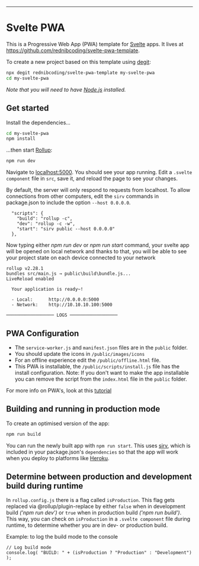 ---

# Svelte PWA

This is a Progressive Web App (PWA) template for [Svelte](https://svelte.dev) apps. It lives at https://github.com/rednibcoding/svelte-pwa-template.

To create a new project based on this template using [degit](https://github.com/Rich-Harris/degit):

```bash
npx degit rednibcoding/svelte-pwa-template my-svelte-pwa
cd my-svelte-pwa
```

*Note that you will need to have [Node.js](https://nodejs.org) installed.*


## Get started

Install the dependencies...

```bash
cd my-svelte-pwa
npm install
```

...then start [Rollup](https://rollupjs.org):

```bash
npm run dev
```

Navigate to [localhost:5000](http://localhost:5000). You should see your app running. Edit a `.svelte component` file in `src`, save it, and reload the page to see your changes.

By default, the server will only respond to requests from localhost. To allow connections from other computers, edit the `sirv` commands in package.json to include the option `--host 0.0.0.0`.

```
  "scripts": {
    "build": "rollup -c",
    "dev": "rollup -c -w",
    "start": "sirv public --host 0.0.0.0"
  },
```

Now typing either _npm run dev_ or _npm run start_ command, your svelte app will be opened on local network and thanks to that,
you will be able to see your project state on each device connected to your network

```
rollup v2.28.1
bundles src/main.js → public\build\bundle.js...
LiveReload enabled

  Your application is ready~!

  - Local:      http://0.0.0.0:5000       
  - Network:    http://10.10.10.100:5000   

────────────────── LOGS ──────────────────
```

## PWA Configuration

- The `service-worker.js` and `manifest.json` files are in the `public` folder.
- You should update the icons in `/public/images/icons`
- For an offline experience edit the `/public/offline.html` file.
- This PWA is installable, the `/public/scripts/install.js` file has the install configuration.
    Note: If you don't want to make the app installable you can remove the script from the `index.html` file in the `public` folder.
    
For more info on PWA's, look at this [tutorial](https://codelabs.developers.google.com/codelabs/your-first-pwapp)


## Building and running in production mode

To create an optimised version of the app:

```bash
npm run build
```

You can run the newly built app with `npm run start`. This uses [sirv](https://github.com/lukeed/sirv), which is included in your package.json's `dependencies` so that the app will work when you deploy to platforms like [Heroku](https://heroku.com).

## Determine between production and development build during runtime

In `rollup.config.js` there is a flag called `isProduction`. This flag gets replaced via @rollup/plugin-replace by either `false`
when in development build _('npm run dev')_ or `true` when in production build _('npm run build')_.
This way, you can check on `isProduction` in a `.svelte component` file during runtime, to determine whether you are in dev- or production build.

Example: to log the build mode to the console
```
// Log build mode
console.log( "BUILD: " + (isProduction ? "Production" : "Development") );
```